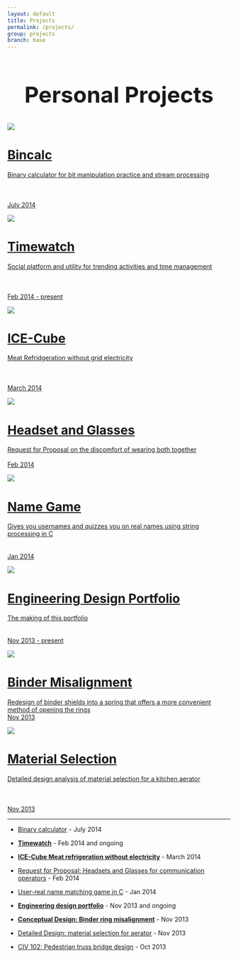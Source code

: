 ```yaml
---
layout: default
title: Projects
permalink: /projects/
group: projects
branch: base
---
```

<h1 style="text-align:center;font-size:50px;">Personal Projects</h1>

<div id="gallery">

<a href="bincalc/"><div class="box">
<img src="bincalc.png"/>
<span class="caption">
<h1 class="caption-title">Bincalc</h1>
Binary calculator for bit manipulation practice and stream processing<br><br><br><br>
July 2014
</span>
</div></a>

<a href="timewatch/"><div class="box">
<img src="timewatch.png"/>
<span class="caption">
<h1 class="caption-title">Timewatch</h1>
Social platform and utility for trending activities and time management <br><br><br><br>
Feb 2014 - present
</span>
</div></a>

<a href="icecube/"><div class="box">
<img src="icecube.png"/>
<span class="caption">
<h1 class="caption-title">ICE-Cube</h1>
Meat Refridgeration without grid electricity <br><br><br><br>
March 2014
</span>
</div></a>

<a href="headset/"><div class="box">
<img src="headset.jpg"/>
<span class="caption">
<h1 class="caption-title">Headset and Glasses</h1>
Request for Proposal on the discomfort of wearing both together <br><br>
Feb 2014
</span>
</div></a>

<a href="namegame/"><div class="box">
<img src="namegame.jpg"/>
<span class="caption">
<h1 class="caption-title">Name Game</h1>
Gives you usernames and quizzes you on real names using string processing in C <br><br><br>
Jan 2014
</span>
</div></a>

<a href="portfolio/"><div class="box">
<img src="portfolio.jpg"/>
<span class="caption">
<h1 class="caption-title">Engineering Design Portfolio</h1>
The making of this portfolio <br><br><br>
Nov 2013 - present
</span>
</div></a>

<a href="binder/"><div class="box">
<img src="binder.jpg"/>
<span class="caption">
<h1 class="caption-title">Binder Misalignment</h1>
Redesign of binder shields into a spring that offers a more convenient method of opening the rings <br>
Nov 2013
</span>
</div></a>

<a href="aerator.html"><div class="box">
<img src="aerator.jpg"/>
<span class="caption">
<h1 class="caption-title">Material Selection</h1>
Detailed design analysis of material selection for a kitchen aerator <br><br><br><br>
Nov 2013
</span>
</div></a>

</div>

 --------------------------
 - [Binary calculator](bincalc/) - July 2014
 
 - [**Timewatch**](timewatch/) - Feb 2014 and ongoing
 
 - [**ICE-Cube Meat refrigeration without electricity**](icecube/) - March 2014
 
 - [Request for Proposal: Headsets and Glasses for communication operators](headset/) - Feb 2014
 
 - [User-real name matching game in C](namegame/) - Jan 2014
 
 - [**Engineering design portfolio**](portfolio/) - Nov 2013 and ongoing
 
 - [**Conceptual Design: Binder ring misalignment**](binder/) - Nov 2013
 
 - [Detailed Design: material selection for aerator](aerator.html) - Nov 2013
 
 - [CIV 102: Pedestrian truss bridge design](bridgedesign/) - Oct 2013

